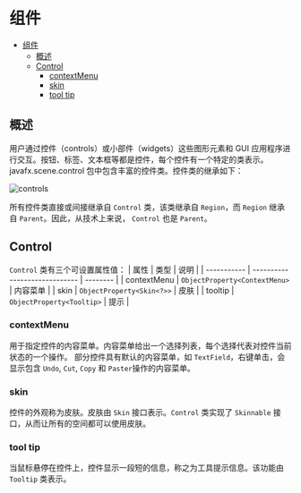 # 组件

- [组件](#组件)
  - [概述](#概述)
  - [Control](#control)
    - [contextMenu](#contextmenu)
    - [skin](#skin)
    - [tool tip](#tool-tip)

## 概述

用户通过控件（controls）或小部件（widgets）这些图形元素和 GUI 应用程序进行交互。按钮、标签、文本框等都是控件，每个控件有一个特定的类表示。javafx.scene.control 包中包含丰富的控件类。控件类的继承如下：

![controls](images/2019-06-05-16-41-18.png)

所有控件类直接或间接继承自 `Control` 类，该类继承自 `Region`，而 `Region` 继承自 `Parent`。因此，从技术上来说， `Control` 也是 `Parent`。

## Control

`Control` 类有三个可设置属性值：
| 属性        | 类型                          | 说明     |
| ----------- | ----------------------------- | -------- |
| contextMenu | `ObjectProperty<ContextMenu>` | 内容菜单 |
| skin        | `ObjectProperty<Skin<?>>`     | 皮肤     |
| tooltip     | `ObjectProperty<Tooltip>`     | 提示     |

### contextMenu

用于指定控件的内容菜单。内容菜单给出一个选择列表，每个选择代表对控件当前状态的一个操作。
部分控件具有默认的内容菜单，如 `TextField`，右键单击，会显示包含 `Undo`, `Cut`, `Copy` 和 `Paster`操作的内容菜单。

### skin

控件的外观称为皮肤。皮肤由 `Skin` 接口表示。`Control` 类实现了 `Skinnable` 接口，从而让所有的空间都可以使用皮肤。

### tool tip

当鼠标悬停在控件上，控件显示一段短的信息，称之为工具提示信息。该功能由 `Tooltip` 类表示。
